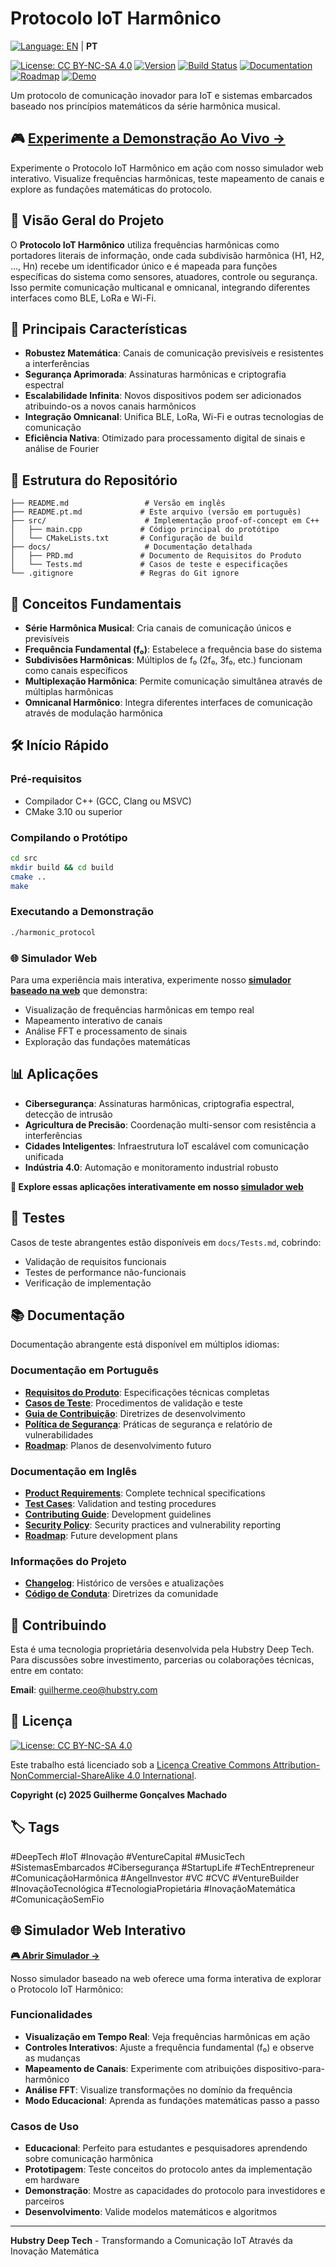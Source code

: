 # Protocolo IoT Harmônico

[![Language: EN](https://img.shields.io/badge/lang-EN-blue.svg)](README.md) | **PT**

[![License: CC BY-NC-SA 4.0](https://img.shields.io/badge/License-CC%20BY--NC--SA%204.0-lightgrey.svg)](https://creativecommons.org/licenses/by-nc-sa/4.0/)
[![Version](https://img.shields.io/badge/version-1.0.0-blue.svg)](CHANGELOG.md)
[![Build Status](https://img.shields.io/badge/build-passing-brightgreen.svg)](#)
[![Documentation](https://img.shields.io/badge/docs-bilingual-success.svg)](docs/)
[![Roadmap](https://img.shields.io/badge/roadmap-available-informational.svg)](ROADMAP.md)
[![Demo](https://img.shields.io/badge/demo-live-brightgreen.svg)](https://hubstry-harmonic-protocol.vercel.app/)

Um protocolo de comunicação inovador para IoT e sistemas embarcados baseado nos princípios matemáticos da série harmônica musical.

## 🎮 **[Experimente a Demonstração Ao Vivo →](https://hubstry-harmonic-protocol.vercel.app/)**

Experimente o Protocolo IoT Harmônico em ação com nosso simulador web interativo. Visualize frequências harmônicas, teste mapeamento de canais e explore as fundações matemáticas do protocolo.

## 🎵 Visão Geral do Projeto

O **Protocolo IoT Harmônico** utiliza frequências harmônicas como portadores literais de informação, onde cada subdivisão harmônica (H1, H2, ..., Hn) recebe um identificador único e é mapeada para funções específicas do sistema como sensores, atuadores, controle ou segurança. Isso permite comunicação multicanal e omnicanal, integrando diferentes interfaces como BLE, LoRa e Wi-Fi.

## 🚀 Principais Características

- **Robustez Matemática**: Canais de comunicação previsíveis e resistentes a interferências
- **Segurança Aprimorada**: Assinaturas harmônicas e criptografia espectral
- **Escalabilidade Infinita**: Novos dispositivos podem ser adicionados atribuindo-os a novos canais harmônicos
- **Integração Omnicanal**: Unifica BLE, LoRa, Wi-Fi e outras tecnologias de comunicação
- **Eficiência Nativa**: Otimizado para processamento digital de sinais e análise de Fourier

## 📁 Estrutura do Repositório

```
├── README.md                 # Versão em inglês
├── README.pt.md             # Este arquivo (versão em português)
├── src/                      # Implementação proof-of-concept em C++
│   ├── main.cpp             # Código principal do protótipo
│   └── CMakeLists.txt       # Configuração de build
├── docs/                     # Documentação detalhada
│   ├── PRD.md               # Documento de Requisitos do Produto
│   └── Tests.md             # Casos de teste e especificações
└── .gitignore               # Regras do Git ignore
```

## 🔧 Conceitos Fundamentais

- **Série Harmônica Musical**: Cria canais de comunicação únicos e previsíveis
- **Frequência Fundamental (f₀)**: Estabelece a frequência base do sistema
- **Subdivisões Harmônicas**: Múltiplos de f₀ (2f₀, 3f₀, etc.) funcionam como canais específicos
- **Multiplexação Harmônica**: Permite comunicação simultânea através de múltiplas harmônicas
- **Omnicanal Harmônico**: Integra diferentes interfaces de comunicação através de modulação harmônica

## 🛠️ Início Rápido

### Pré-requisitos
- Compilador C++ (GCC, Clang ou MSVC)
- CMake 3.10 ou superior

### Compilando o Protótipo

```bash
cd src
mkdir build && cd build
cmake ..
make
```

### Executando a Demonstração

```bash
./harmonic_protocol
```

### 🌐 Simulador Web

Para uma experiência mais interativa, experimente nosso **[simulador baseado na web](https://hubstry-harmonic-protocol.vercel.app/)** que demonstra:
- Visualização de frequências harmônicas em tempo real
- Mapeamento interativo de canais
- Análise FFT e processamento de sinais
- Exploração das fundações matemáticas

## 📊 Aplicações

- **Cibersegurança**: Assinaturas harmônicas, criptografia espectral, detecção de intrusão
- **Agricultura de Precisão**: Coordenação multi-sensor com resistência a interferências
- **Cidades Inteligentes**: Infraestrutura IoT escalável com comunicação unificada
- **Indústria 4.0**: Automação e monitoramento industrial robusto

**🎯 Explore essas aplicações interativamente em nosso [simulador web](https://hubstry-harmonic-protocol.vercel.app/)**

## 🧪 Testes

Casos de teste abrangentes estão disponíveis em `docs/Tests.md`, cobrindo:
- Validação de requisitos funcionais
- Testes de performance não-funcionais
- Verificação de implementação

## 📚 Documentação

Documentação abrangente está disponível em múltiplos idiomas:

### Documentação em Português
- **[Requisitos do Produto](docs/pt/PRD.md)**: Especificações técnicas completas
- **[Casos de Teste](docs/pt/Tests.md)**: Procedimentos de validação e teste
- **[Guia de Contribuição](CONTRIBUTING.pt.md)**: Diretrizes de desenvolvimento
- **[Política de Segurança](SECURITY.pt.md)**: Práticas de segurança e relatório de vulnerabilidades
- **[Roadmap](ROADMAP.pt.md)**: Planos de desenvolvimento futuro

### Documentação em Inglês
- **[Product Requirements](docs/en/PRD.md)**: Complete technical specifications
- **[Test Cases](docs/en/Tests.md)**: Validation and testing procedures
- **[Contributing Guide](CONTRIBUTING.md)**: Development guidelines
- **[Security Policy](SECURITY.md)**: Security practices and vulnerability reporting
- **[Roadmap](ROADMAP.md)**: Future development plans

### Informações do Projeto
- **[Changelog](CHANGELOG.md)**: Histórico de versões e atualizações
- **[Código de Conduta](CODE_OF_CONDUCT.md)**: Diretrizes da comunidade

## 🤝 Contribuindo

Esta é uma tecnologia proprietária desenvolvida pela Hubstry Deep Tech. Para discussões sobre investimento, parcerias ou colaborações técnicas, entre em contato:

**Email**: guilherme.ceo@hubstry.com

## 📄 Licença

[![License: CC BY-NC-SA 4.0](https://img.shields.io/badge/License-CC%20BY--NC--SA%204.0-lightgrey.svg)](https://creativecommons.org/licenses/by-nc-sa/4.0/)

Este trabalho está licenciado sob a [Licença Creative Commons Attribution-NonCommercial-ShareAlike 4.0 International](https://creativecommons.org/licenses/by-nc-sa/4.0/).

**Copyright (c) 2025 Guilherme Gonçalves Machado**

## 🏷️ Tags

#DeepTech #IoT #Inovação #VentureCapital #MusicTech #SistemasEmbarcados #Cibersegurança #StartupLife #TechEntrepreneur #ComunicaçãoHarmônica #AngelInvestor #VC #CVC #VentureBuilder #InovaçãoTecnológica #TecnologiaPropietária #InovaçãoMatemática #ComunicaçãoSemFio

## 🌐 Simulador Web Interativo

**[🎮 Abrir Simulador →](https://hubstry-harmonic-protocol.vercel.app/)**

Nosso simulador baseado na web oferece uma forma interativa de explorar o Protocolo IoT Harmônico:

### Funcionalidades
- **Visualização em Tempo Real**: Veja frequências harmônicas em ação
- **Controles Interativos**: Ajuste a frequência fundamental (f₀) e observe as mudanças
- **Mapeamento de Canais**: Experimente com atribuições dispositivo-para-harmônico
- **Análise FFT**: Visualize transformações no domínio da frequência
- **Modo Educacional**: Aprenda as fundações matemáticas passo a passo

### Casos de Uso
- **Educacional**: Perfeito para estudantes e pesquisadores aprendendo sobre comunicação harmônica
- **Prototipagem**: Teste conceitos do protocolo antes da implementação em hardware
- **Demonstração**: Mostre as capacidades do protocolo para investidores e parceiros
- **Desenvolvimento**: Valide modelos matemáticos e algoritmos

---

**Hubstry Deep Tech** - Transformando a Comunicação IoT Através da Inovação Matemática
